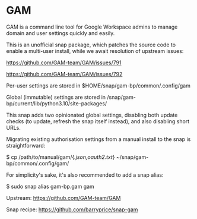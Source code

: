 # GAM

GAM is a command line tool for Google Workspace admins to manage domain and
user settings quickly and easily.

This is an unofficial snap package, which patches the source code to enable a
multi-user install, while we await resolution of upstream issues:

https://github.com/GAM-team/GAM/issues/791

https://github.com/GAM-team/GAM/issues/792

Per-user settings are stored in $HOME/snap/gam-bp/common/.config/gam

Global (immutable) settings are stored in /snap/gam-bp/current/lib/python3.10/site-packages/

This snap adds two opinionated global settings, disabling both update checks
(to update, refresh the snap itself instead), and also disabling short URLs.

Migrating existing authorisation settings from a manual install to the snap is
straightforward:

$ cp /path/to/manual/gam/{*.json,oauth2.txt*} ~/snap/gam-bp/common/.config/gam/

For simplicity's sake, it's also recommended to add a snap alias:

$ sudo snap alias gam-bp.gam gam

Upstream: https://github.com/GAM-team/GAM

Snap recipe: https://github.com/barryprice/snap-gam
